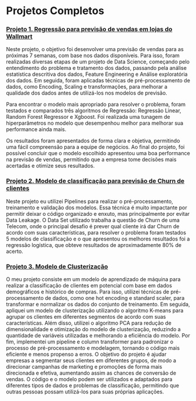 # Projetos Completos

### [Projeto 1. Regressão para previsão de vendas em lojas do Wallmart](https://github.com/igormartins0301/ProjetosCompletos/blob/main/regressao_wallmart.ipynb)
Neste projeto, o objetivo foi desenvolver uma previsão de vendas para as próximas 7 semanas, com base nos dados disponíveis. Para isso, foram realizadas diversas etapas de um projeto de Data Science, começando pelo entendimento do problema e tratamento dos dados, passando pela análise estatística descritiva dos dados, Feature Engineering e Análise exploratória dos dados. Em seguida, foram aplicadas técnicas de pré-processamento de dados, como Encoding, Scaling e transformações, para melhorar a qualidade dos dados antes de utilizá-los nos modelos de previsão.

Para encontrar o modelo mais apropriado para resolver o problema, foram testados e comparados três algoritmos de Regressão: Regressão Linear, Random Forest Regressor e Xgboost. Foi realizada uma tunagem de hiperparâmetros no modelo que desempenhou melhor para melhorar sua performance ainda mais.

Os resultados foram apresentados de forma clara e objetiva, permitindo uma fácil compreensão para a equipe de negócios. Ao final do projeto, foi possível concluir que o modelo escolhido apresentou uma boa performance na previsão de vendas, permitindo que a empresa tome decisões mais acertadas e otimize seus resultados.


### [Projeto 2. Modelo de classificação para previsão de Churn de clientes](https://github.com/igormartins0301/ProjetosCompletos/blob/main/churn_classification.ipynb)
Neste projeto eu utilizei Pipelines para realizar o pré-processamento, treinamento e validação dos modelos. Essa técnica é muito impactante por permitir deixar o código organizado e enxuto, mas principalmente por evitar Data Leakage.
O Data Set utilizado trabalha a questão de Churn de uma Telecom, onde o principal desafio é prever qual cliente irá dar Churn de acordo com suas características, para resolver o problema foram testados 5 modelos de classificação e o que apresentou os melhores resultados foi a regressão logística, que obteve resultados de aproximadamente 80% de acerto.


### [Projeto 3. Modelo de Clusterização](https://github.com/igormartins0301/ProjetosCompletos/blob/main/marketing_campaign_DS.ipynb)
O meu projeto consiste em um modelo de aprendizado de máquina para realizar a classificação de clientes em potencial com base em dados demográficos e histórico de compras.
Para isso, utilizei técnicas de pré-processamento de dados, como one hot encoding e standard scaler, para transformar e normalizar os dados do conjunto de treinamento. Em seguida, apliquei um modelo de clusterização utilizando o algoritmo K-means para agrupar os clientes em diferentes segmentos de acordo com suas características.
Além disso, utilizei o algoritmo PCA para redução de dimensionalidade e otimização do modelo de clusterização, reduzindo a quantidade de variáveis utilizadas e melhorando a eficiência do modelo.
Por fim, implementei um pipeline e column transformer para padronizar o processo de pré-processamento e modelagem, tornando o código mais eficiente e menos propenso a erros.
O objetivo do projeto é ajudar empresas a segmentar seus clientes em diferentes grupos, de modo a direcionar campanhas de marketing e promoções de forma mais direcionada e efetiva, aumentando assim as chances de conversão de vendas.
O código e o modelo podem ser utilizados e adaptados para diferentes tipos de dados e problemas de classificação, permitindo que outras pessoas possam utilizá-los para suas próprias aplicações.
